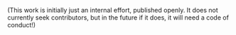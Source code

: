 (This work is initially just an internal effort, published openly. It does not
currently seek contributors, but in the future if it does, it will need a code
of conduct!)
